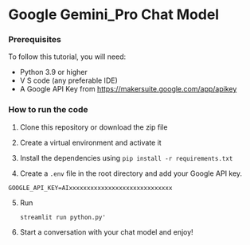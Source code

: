 # Google Gemini_Pro Chat Model

### Prerequisites

To follow this tutorial, you will need: 

- Python 3.9 or higher
- V S code (any preferable IDE)
- A Google API Key from https://makersuite.google.com/app/apikey



### How to run the code

1. Clone this repository or download the zip file
2. Create a virtual environment and activate it
3. Install the dependencies using `pip install -r requirements.txt`
    
4. Create a `.env` file in the root directory and add your Google API key.

```
GOOGLE_API_KEY=AIxxxxxxxxxxxxxxxxxxxxxxxxxxxxx

```

5. Run
   ```
   streamlit run python.py' 
   ```
8. Start a conversation with your chat model and enjoy!
